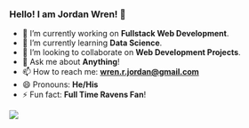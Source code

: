 ### Hello! I am Jordan Wren! 👋

- 🔭 I’m currently working on **Fullstack Web Development**.
- 🌱 I’m currently learning **Data Science**.
- 👯 I’m looking to collaborate on **Web Development Projects**.
- 💬 Ask me about **Anything**!
- 📫 How to reach me: **wren.r.jordan@gmail.com**
- 😄 Pronouns: **He/His**
- ⚡ Fun fact: **Full Time Ravens Fan**!

<img src="https://github-readme-stats.vercel.app/api?username=wrenjordan&&show_icons=true&title_color=ffffff&icon_color=bb2acf&text_color=daf7dc&bg_color=151515">
